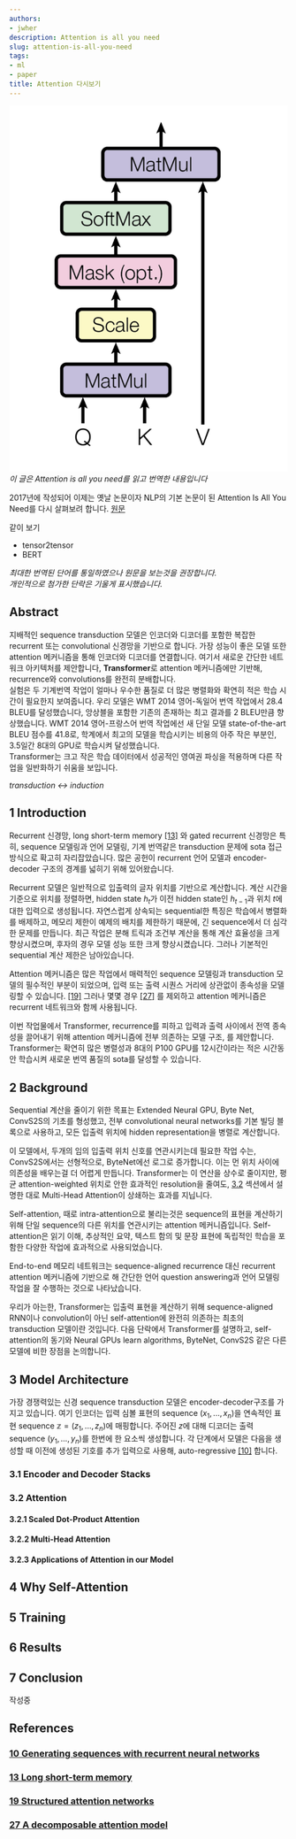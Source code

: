 ```yaml
---
authors:
- jwher
description: Attention is all you need
slug: attention-is-all-you-need
tags:
- ml
- paper
title: Attention 다시보기
---
```


[![attention](scaled-dot-product-attention.png)](/posts/attention-is-all-you-need)  
*이 글은 Attention is all you need를 읽고 번역한 내용입니다*  

<!--truncate-->

2017년에 작성되어 이제는 옛날 논문이자 NLP의 기본 논문이 된 Attention Is All You Need를 다시 살펴보려 합니다.
[원문](https://arxiv.org/pdf/1706.03762)

같이 보기  
* tensor2tensor
* BERT

*최대한 번역된 단어를 통일하였으나 원문을 보는것을 권장합니다.*  
*개인적으로 첨가한 단락은 기울게 표시했습니다.*  

## Abstract

지배적인 sequence transduction 모델은 인코더와 디코더를 포함한 복잡한 recurrent 또는 convolutional 신경망을 기반으로 합니다.
가장 성능이 좋은 모델 또한 attention 메커니즘을 통해 인코더와 디코더를 연결합니다.
여기서 새로운 간단한 네트워크 아키텍처를 제안합니다, **Transformer**로 attention 메커니즘에만 기반해, recurrence와 convolutions를 완전히 분배합니다.  
실험은 두 기계번역 작업이 얼마나 우수한 품질로 더 많은 병렬화와 확연히 적은 학습 시간이 필요한지 보여줍니다.
우리 모델은 WMT 2014 영어-독일어 번역 작업에서 28.4 BLEU를 달성했습니다, 앙상블을 포함한 기존의 존재하는 최고 결과를 2 BLEU만큼 향상했습니다.
WMT 2014 영어-프랑스어 번역 작업에선 새 단일 모델 state-of-the-art BLEU 점수를 41.8로, 학계에서 최고의 모델을 학습시키는 비용의 아주 작은 부분인, 3.5일간 8대의 GPU로 학습시켜 달성했습니다.  
Transformer는 크고 작은 학습 데이터에서 성공적인 영여권 파싱을 적용하며 다른 작업을 일반화하기 쉬움을 보입니다.

*transduction <-> induction*

## 1 Introduction

Recurrent 신경망, long short-term memory [[13]](#13-long-short-term-memory) 와 gated recurrent
신경망은 특히, sequence 모델링과 언어 모델링, 기계 번역같은 transduction 문제에 sota 접근 방식으로 확고히 자리잡았습니다.
많은 공헌이 recurrent 언어 모델과 encoder-decoder 구조의 경계를 넓히기 위해 있어왔습니다.

Recurrent 모델은 일반적으로 입출력의 글자 위치를 기반으로 계산합니다.
계산 시간을 기준으로 위치를 정렬하면, hidden state $h_t$가 이전 hidden state인 $h_{t-1}$과 위치 $t$에 대한 입력으로 생성됩니다.
자연스럽게 상속되는 sequential한 특징은 학습에서 병렬화를 배제하고, 메모리 제한이 예제의 배치를 제한하기 때문에, 긴 sequence에서 더 심각한 문제를 만듭니다.
최근 작업은 분해 트릭과 조건부 계산을 통해 계산 효율성을 크게 향상시켰으며, 후자의 경우 모델 성능 또한 크게 향상시켰습니다.
그러나 기본적인 sequential 계산 제한은 남아있습니다.

Attention 메커니즘은 많은 작업에서 매력적인 sequence 모델링과 transduction 모델의 필수적인 부분이 되었으며,
입력 또는 출력 시퀀스 거리에 상관없이 종속성을 모델링할 수 있습니다. [[19]](#19-structured-attention-networks)
그러나 몇몇 경우 [[27]](a-decomposable-attention-model) 를 제외하고 attention 메커니즘은 recurrent 네트워크와 함께 사용됩니다.

이번 작업물에서 Transformer, recurrence를 피하고 입력과 출력 사이에서 전역 종속성을 끌어내기 위해 attention 메커니즘에 전부 의존하는 모델 구조, 를 제안합니다.
Transformer는 확연히 많은 병렬성과 8대의 P100 GPU를 12시간이라는 적은 시간동안 학습시켜 새로운 번역 품질의 sota를 달성할 수 있습니다.

## 2 Background

Sequential 계산을 줄이기 위한 목표는 Extended Neural GPU, Byte Net, ConvS2S의 기초를 형성했고,
전부 convolutional neural networks를 기본 빌딩 블록으로 사용하고,
모든 입출력 위치에 hidden representation을 병렬로 계산합니다.

이 모델에서, 두개의 임의 입출력 위치 신호를 연관시키는데 필요한 작업 수는,
ConvS2S에서는 선형적으로, ByteNet에선 로그로 증가합니다.
이는 먼 위치 사이에 의존성을 배우는걸 더 어렵게 만듭니다.
Transformer는 이 연산을 상수로 줄이지만,
평균 attention-weighted 위치로 안한 효과적인 resolution을 줄여도,
[3.2](#32-attention) 섹션에서 설명한 대로 Multi-Head Attention이 상쇄하는 효과를 지닙니다.

Self-attention, 때로 intra-attention으로 불리는것은 sequence의 표현을 계산하기 위해
단일 sequence의 다른 위치를 연관시키는 attention 메커니즘입니다.
Self-attention은 읽기 이해, 추상적인 요약, 텍스트 함의 및 문장 표현에 독립적인 학습을 포함한 다양한 작업에 효과적으로 사용되었습니다.

End-to-end 메모리 네트워크는 sequence-aligned recurrence 대신 recurrent attention 메커니즘에 기반으로 해
간단한 언어 question answering과 언어 모델링 작업을 잘 수행하는 것으로 나타났습니다.

우리가 아는한, Transformer는 입출력 표현을 계산하기 위해 sequence-aligned RNN이나 convolution이 아닌
self-attention에 완전히 의존하는 최초의 transduction 모델이란 것입니다.
다음 단락에서 Transformer를 설명하고, self-attention의 동기와 Neural GPUs learn algorithms, ByteNet, ConvS2S 같은 다른 모델에 비한 장점을 논의합니다.

## 3 Model Architecture

가장 경쟁력있는 신경 sequence transduction 모델은 encoder-decoder구조를 가지고 있습니다.
여기 인코더는 입력 심볼 표현의 sequence ($x_1, ..., x_n$)을 연속적인 표현 sequence $\mathbb{z} = (z_1,...,z_n)$에 매핑합니다.
주어진 $z$에 대해 디코더는 출력 sequence ($y_1, ..., y_n$)를 한번에 한 요소씩 생성합니다.
각 단계에서 모델은 다음을 생성할 때 이전에 생성된 기호를 추가 입력으로 사용해, auto-regressive [[10]](10-generating-sequences-with-recurrent-neural-networks) 합니다.

### 3.1 Encoder and Decoder Stacks

### 3.2 Attention

#### 3.2.1 Scaled Dot-Product Attention

#### 3.2.2 Multi-Head Attention

#### 3.2.3 Applications of Attention in our Model

## 4 Why Self-Attention

## 5 Training

## 6 Results

## 7 Conclusion

작성중

## References

### [10 Generating sequences with recurrent neural networks](https://arxiv.org/pdf/1308.0850.pdf)
### [13 Long short-term memory](https://blog.xpgreat.com/file/lstm.pdf)
### [19 Structured attention networks](https://arxiv.org/pdf/1702.00887.pdf)
### [27 A decomposable attention model](https://arxiv.org/pdf/1606.01933.pdf)
